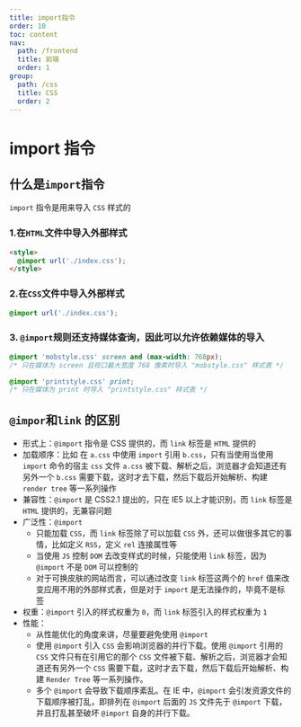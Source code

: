 ```yaml
---
title: import指令
order: 10
toc: content
nav:
  path: /frontend
  title: 前端
  order: 1
group:
  path: /css
  title: CSS
  order: 2
---
```


# import 指令

## 什么是`import`指令

`import` 指令是用来导入 `CSS` 样式的

### 1.在`HTML`文件中导入外部样式

```html
<style>
  @import url('./index.css');
</style>
```

### 2.在`CSS`文件中导入外部样式

```css
@import url('./index.css');
```

### 3. `@import`规则还支持媒体查询，因此可以允许依赖媒体的导入

```css
@import 'mobstyle.css' screen and (max-width: 768px);
/* 只在媒体为 screen 且视口最大宽度 768 像素时导入 "mobstyle.css" 样式表 */
```

```css
@import 'printstyle.css' print;
/* 只在媒体为 print 时导入 "printstyle.css" 样式表 */
```

## `@impor`和`link` 的区别

- 形式上：`@import` 指令是 CSS 提供的，而 `link` 标签是 `HTML` 提供的
- 加载顺序：比如 在 `a.css` 中使用 `import` 引用 `b.css`，只有当使用当使用 `import` 命令的宿主 `css` 文件 `a.css` 被下载、解析之后，浏览器才会知道还有另外一个 `b.css` 需要下载，这时才去下载，然后下载后开始解析、构建 `render tree` 等一系列操作
- 兼容性：`@import` 是 CSS2.1 提出的，只在 IE5 以上才能识别，而 `link` 标签是 `HTML` 提供的，无兼容问题
- 广泛性：`@import`
  - 只能加载 `CSS`，而 `link` 标签除了可以加载 `CSS` 外，还可以做很多其它的事情，比如定义 `RSS`，定义 `rel` 连接属性等
  - 当使用 `JS` 控制 `DOM` 去改变样式的时候，只能使用 `link` 标签，因为 `@import` 不是 `DOM` 可以控制的
  - 对于可换皮肤的网站而言，可以通过改变 `link` 标签这两个的 `href` 值来改变应用不用的外部样式表，但是对于 `import` 是无法操作的，毕竟不是标签
- 权重：`@import` 引入的样式权重为 `0`，而 `link` 标签引入的样式权重为 `1`
- 性能：
  - 从性能优化的角度来讲，尽量要避免使用 `@import`
  - 使用 `@import` 引入 `CSS` 会影响浏览器的并行下载。使用 `@import` 引用的 `CSS` 文件只有在引用它的那个 `CSS` 文件被下载、解析之后，浏览器才会知道还有另外一个 `CSS` 需要下载，这时才去下载，然后下载后开始解析、构建 `Render Tree` 等一系列操作。
  - 多个 `@import` 会导致下载顺序紊乱。在 IE 中，`@import` 会引发资源文件的下载顺序被打乱，即排列在 `@import` 后面的 `JS` 文件先于 `@import` 下载，并且打乱甚至破坏 `@import` 自身的并行下载。
